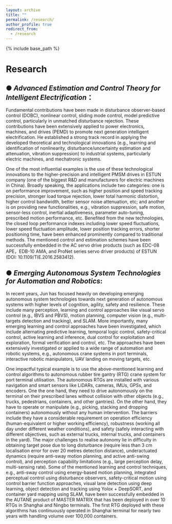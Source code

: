 ```yaml
---
layout: archive
title: ""
permalink: /research/
author_profile: true
redirect_from:
  - /research
---
```

{% include base_path %}

# Research


## &#9679; *Advanced Estimation and Control Theory for Intelligent Electrification*：
Fundamental contributions have been made in disturbance observer-based control (DOBC), nonlinear control, sliding mode control, model predictive control, particularly in unmatched disturbance rejection. These contributions have been extensively applied to power electronics, machines, and drives (PEMD) to promote next generation intelligent electrification. He established a strong track record in applying the developed theoretical and technological innovations (e.g., learning and identification of nonlinearity, disturbance/uncertainty estimation and attenuation, vibration suppression) to industrial systems, particularly electric machines, and mechatronic systems.

One of the most influential examples is the use of these technological innovations to the higher-precision and intelligent PMSM drives in ESTUN company (one of the biggest R&D and manufacturers for electric machines in China). Broadly speaking, the applications include two categories: one is on performance improvement, such as higher position and speed tracking precision, stronger load torque rejection, lower total harmonic distortion, higher control bandwidth, better sensor noise attenuation, etc; and another is on providing new functionalities, e.g., vibration suppression, safe motion, sensor-less control, inertial adaptiveness, parameter auto-tuning, prescribed motion performance, etc. Benefited from the new technologies, the closed loop performance indexes including lower speed fluctuations, lower speed fluctuation amplitude, lower position tracking errors, shorter positioning time, have been enhanced prominently compared to traditional methods. The mentioned control and estimation schemes have been successfully embedded in the AC servo drive products (such as EDC-08 APE，EDB-10 AMA, and ProNet series servo driver products) of ESTUN (DOI: 10.1109/TIE.2016.2583412).

## &#9679; *Emerging Autonomous System Technologies for Automation and Robotics*:
In recent years, Jun has focused heavily on developing emerging autonomous system technologies towards next generation of autonomous systems with higher levels of cognition, agility, safety and resilience. These include many perception, learning and control approaches like visual servo control (e.g., IBVS and PBVS), motion planning, computer vision (e.g., multi-targets detection and tracking), and SLAM. More importantly, many emerging learning and control approaches have been investigated, which include alternating predictive learning, temporal logic control, safety-critical control, active learning and inference, dual control for exploitation and exploration, formal verification and control, etc. The approaches have been extensively investigated or applied to a wide range of automation and robotic systems, e.g., autonomous crane systems in port terminals, interactive robotic manipulators, UAV landing on moving targets, etc.

One impactful typical example is to use the above-mentioned learning and control algorithms to autonomous rubber tire gantry (RTG) crane system for port terminal utilisation. The autonomous RTGs are installed with various navigation and smart sensors like LiDARs, cameras, IMUs, GPSs, and encoders. One the one hand, they need to drive autonomously on the terminal on their prescribed lanes without collision with other objects (e.g., trucks, pedestrians, containers, and other gantries). On the other hand, they have to operate or manipulate (e.g., picking, stacking and dropping containers) autonomously without any human intervention. The barriers include they have a considerable requirement on operation efficiency (human-equivalent or higher working efficiency), robustness (working all day under different weather conditions), and safety (safely interacting with different objectives, such as external trucks, internal trucks, and containers in the yard). The major challenges to realise autonomy lie in difficulty in obtaining target pose due to long disturbance (require less than 3 cm localisation error for over 20 metres detection distance), underactuated dynamics (require anti-sway motion planning, and active anti-swing control), and perception capability limitations (e.g., large perception delay, multi-sensing rate). Some of the mentioned learning and control techniques, e.g., anti-sway control using energy-based motion planning, integrated perceptual control using disturbance observers, safety-critical motion using control barrier function approaches, visual lane detection using deep learning, object detection and tracking using Yolox + DeepSORT, and container yard mapping using SLAM, have been successfully embedded in the AUTANE product of MASTER MATRIX that has been deployed in over 10 RTGs in Shanghai and Ningbo terminals. The first RTG deployed with these algorithms has continuously operated in Shanghai terminal for nearly two years with handling volume over 100,000 containers.







